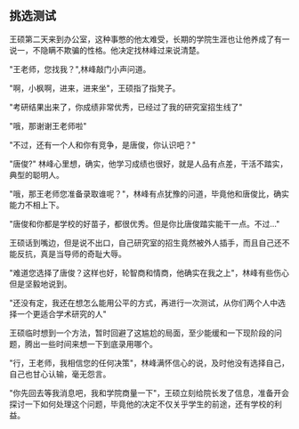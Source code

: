 ## 挑选测试

王硕第二天来到办公室，这种事憋的他太难受，长期的学院生涯也让他养成了有一说一，不隐瞒不欺骗的性格。他决定找林峰过来说清楚。

"王老师，您找我？",林峰敲门小声问道。

"啊，小枫啊，进来，进来坐"，王硕指了指凳子。

"考研结果出来了，你成绩非常优秀，已经过了我的研究室招生线了"

"哦，那谢谢王老师啦"

"不过，还有一个人和你有竞争，是唐俊，你认识吧？"

"唐俊?" 林峰心里想，确实，他学习成绩也很好，就是人品有点差，干活不踏实，典型的聪明人。

"哦，那王老师您准备录取谁呢？"，林峰有点犹豫的问道，毕竟他和唐俊比，确实能力不相上下。

"唐俊和你都是学校的好苗子，都很优秀。但是你比唐俊踏实能干一点。不过..."

王硕话到嘴边，但是说不出口，自己研究室的招生竟然被外人插手，而且自己还不能反抗，真是当导师的奇耻大辱。

"难道您选择了唐俊？这样也好，轮智商和情商，他确实在我之上"，林峰有些伤心但是坚毅地说到。

"还没有定，我还在想怎么能用公平的方式，再进行一次测试，从你们两个人中选择一个更适合学术研究的人"

王硕临时想到一个方法，暂时回避了这尴尬的局面，至少能缓和一下现阶段的问题，腾出一些时间来想一下到底录用哪个。

"行，王老师，我相信您的任何决策"，林峰满怀信心的说，及时他没有选择自己，自己也甘心认输，毫无怨言。

"你先回去等我消息吧，我和学院商量一下"，王硕立刻给院长发了信息，准备开会探讨一下如何处理这个问题，毕竟他的决定不仅关乎学生的前途，还有学校的利益。